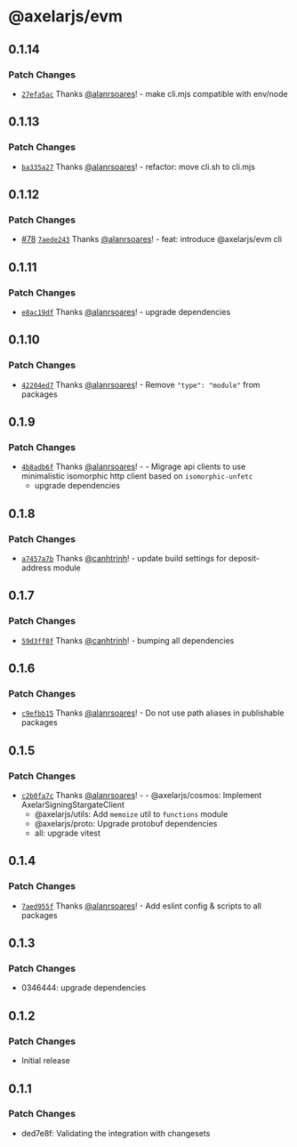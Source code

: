 # @axelarjs/evm

## 0.1.14

### Patch Changes

- [`27efa5ac`](https://github.com/axelarnetwork/axelarjs/commit/27efa5ac2da552ac045ad29b468ad16affc99ea0) Thanks [@alanrsoares](https://github.com/alanrsoares)! - make cli.mjs compatible with env/node

## 0.1.13

### Patch Changes

- [`ba335a27`](https://github.com/axelarnetwork/axelarjs/commit/ba335a27ff7748216cd2ffb4c451ec1755fdf18d) Thanks [@alanrsoares](https://github.com/alanrsoares)! - refactor: move cli.sh to cli.mjs

## 0.1.12

### Patch Changes

- [#78](https://github.com/axelarnetwork/axelarjs/pull/78) [`7aede243`](https://github.com/axelarnetwork/axelarjs/commit/7aede2432ac4007c47482e0d8b793e033928d5d5) Thanks [@alanrsoares](https://github.com/alanrsoares)! - feat: introduce @axelarjs/evm cli

## 0.1.11

### Patch Changes

- [`e8ac19df`](https://github.com/axelarnetwork/axelarjs/commit/e8ac19df530670f4f7b5b6a35565c2d79c1e0201) Thanks [@alanrsoares](https://github.com/alanrsoares)! - upgrade dependencies

## 0.1.10

### Patch Changes

- [`42204ed7`](https://github.com/axelarnetwork/axelarjs/commit/42204ed79efac23a74b4333a452bb29cb6dfe020) Thanks [@alanrsoares](https://github.com/alanrsoares)! - Remove `"type": "module"` from packages

## 0.1.9

### Patch Changes

- [`4b8adb6f`](https://github.com/axelarnetwork/axelarjs/commit/4b8adb6f18b69745aad3045519d870e880ec226a) Thanks [@alanrsoares](https://github.com/alanrsoares)! - - Migrage api clients to use minimalistic isomorphic http client based on `isomorphic-unfetc`
  - upgrade dependencies

## 0.1.8

### Patch Changes

- [`a7457a7b`](https://github.com/axelarnetwork/axelarjs/commit/a7457a7b5ad7d0b5bcc1dfcf483dc335ea61cb86) Thanks [@canhtrinh](https://github.com/canhtrinh)! - update build settings for deposit-address module

## 0.1.7

### Patch Changes

- [`59d3ff8f`](https://github.com/axelarnetwork/axelarjs/commit/59d3ff8fa77fefe3639a8fb1f7cf3263162c360e) Thanks [@canhtrinh](https://github.com/canhtrinh)! - bumping all dependencies

## 0.1.6

### Patch Changes

- [`c9efbb15`](https://github.com/axelarnetwork/axelarjs/commit/c9efbb1523ca6cf06d56865a0115cf214e16b1c7) Thanks [@alanrsoares](https://github.com/alanrsoares)! - Do not use path aliases in publishable packages

## 0.1.5

### Patch Changes

- [`c2b0fa7c`](https://github.com/axelarnetwork/axelarjs/commit/c2b0fa7c3920102a30e3e6d205e5574586c47d98) Thanks [@alanrsoares](https://github.com/alanrsoares)! - - @axelarjs/cosmos: Implement AxelarSigningStargateClient
  - @axelarjs/utils: Add `memoize` util to `functions` module
  - @axelarjs/proto: Upgrade protobuf dependencies
  - all: upgrade vitest

## 0.1.4

### Patch Changes

- [`7aed955f`](https://github.com/axelarnetwork/axelarjs/commit/7aed955f4282d10df4e222a402b5701f9b874a88) Thanks [@alanrsoares](https://github.com/alanrsoares)! - Add eslint config & scripts to all packages

## 0.1.3

### Patch Changes

- 0346444: upgrade dependencies

## 0.1.2

### Patch Changes

- Initial release

## 0.1.1

### Patch Changes

- ded7e8f: Validating the integration with changesets
